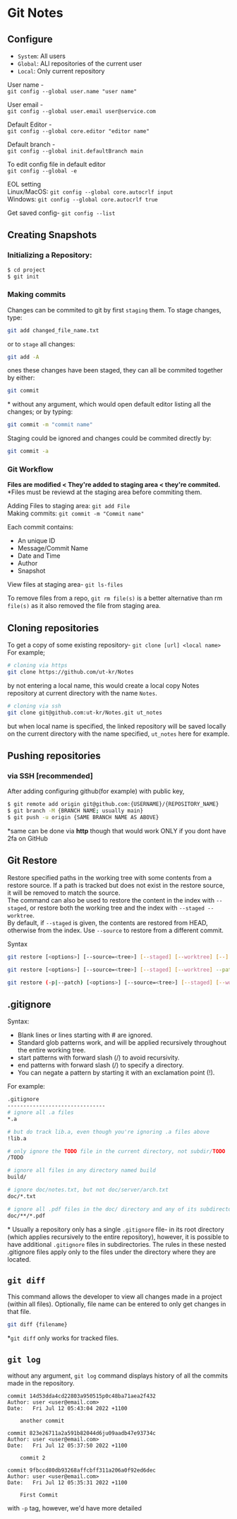 # Git Notes

## Configure
- `System`: All users
- `Global`: ALl repositories of the current user
- `Local`: Only current repository

User name - <br>
`git config --global user.name "user name"`

User email - <br>
`git config --global user.email user@service.com`

Default Editor - <br>
`git config --global core.editor "editor name"`

Default branch - <br>
`git config --global init.defaultBranch main` 

To edit config file in default editor <br>
`git config --global -e`

EOL setting <br>
Linux/MacOS: `git config --global core.autocrlf input` <br>
Windows: `git config --global core.autocrlf true`

Get saved config-
`git config --list`



## Creating Snapshots

### Initializing a Repository:
```sh
$ cd project
$ git init
```

### Making commits
Changes can be commited to git by first `staging` them. To stage changes, type:
```sh
git add changed_file_name.txt
```
or to `stage` all changes:
```sh
git add -A
```
ones these changes have been staged, they can all be commited together by either:
```sh
git commit
```
\* without any argument, which would open default editor listing all the changes; or by typing:
```sh
git commit -m "commit name"
```
Staging could be ignored and changes could be commited directly by:
```sh
git commit -a
```

### Git Workflow
**Files are modified < They're added to staging area < they're commited.**<br>
\*Files must be reviewd at the staging area before commiting them.

Adding Files to staging area: `git add File`<br>
Making commits: `git commit -m "Commit name"`

Each commit contains:
- An unique ID
- Message/Commit Name
- Date and Time
- Author
- Snapshot

View files at staging area- `git ls-files`

To remove files from a repo, `git rm file(s)` is a better alternative than rm `file(s)` as it also removed the file from staging area.



## Cloning repositories
To get a copy of some existing repository- `git clone [url] <local name>` <br> For example;
```sh
# cloning via https
git clone https://github.com/ut-kr/Notes
```
by not entering a local name, this would create a local copy Notes repository at current directory with the name `Notes`.
```sh
# cloning via ssh
git clone git@github.com:ut-kr/Notes.git ut_notes
```
but when local name is specified, the linked repository will be saved locally on the current directory with the name specified, `ut_notes` here for example.



## Pushing repositories

### via SSH \[recommended]
After adding configuring github(for example) with public key,
```sh
$ git remote add origin git@github.com:{USERNAME}/{REPOSITORY_NAME}
$ git branch -M {BRANCH NAME; usually main}
$ git push -u origin {SAME BRANCH NAME AS ABOVE}
```
\*same can be done via **http** though that would work ONLY if you dont have 2fa on GitHub



## Git Restore
Restore specified paths in the working tree with some contents from a restore source. If a path is tracked but does not exist in the restore source, it will be removed to match the source.<br>
The command can also be used to restore the content in the index with `--staged`, or restore both the working tree and the index with `--staged --worktree`.<br>
By default, if `--staged` is given, the contents are restored from HEAD, otherwise from the index. Use `--source` to restore from a different commit.

Syntax
```sh
git restore [<options>] [--source=<tree>] [--staged] [--worktree] [--] <pathspec>…​

git restore [<options>] [--source=<tree>] [--staged] [--worktree] --pathspec-from-file=<file> [--pathspec-file-nul]

git restore (-p|--patch) [<options>] [--source=<tree>] [--staged] [--worktree] [--] [<pathspec>…​]
```



## .gitignore
Syntax: 
* Blank lines or lines starting with # are ignored.
* Standard glob patterns work, and will be applied recursively throughout the entire working tree.
* start patterns with forward slash (/) to avoid recursivity.
* end patterns with forward slash (/) to specify a directory.
* You can negate a pattern by starting it with an exclamation point (!).

For example:
```sh
.gitignore
-------------------------------
# ignore all .a files
*.a

# but do track lib.a, even though you're ignoring .a files above
!lib.a

# only ignore the TODO file in the current directory, not subdir/TODO
/TODO

# ignore all files in any directory named build
build/

# ignore doc/notes.txt, but not doc/server/arch.txt
doc/*.txt

# ignore all .pdf files in the doc/ directory and any of its subdirectories
doc/**/*.pdf
```
\* Usually a repository only has a single `.gitignore` file- in its root
directory (which applies recursively to the entire repository), however, it is 
possible to have additional `.gitignore` files in subdirectories. The rules in these
nested .gitignore files apply only to the files under the directory where they are
located.



## `git diff`
This command allows the developer to view all changes made in a project (within all files). Optionally, file name can be entered to only get changes in that file.
```sh
git diff {filename}
```
\*`git diff` only works for tracked files.


## `git log`
without any argument, `git log` command displays history of all the commits made in the repository. 
```gh
commit 14d53dda4cd22803a950515p0c48ba71aea2f432
Author: user <user@email.com>
Date:   Fri Jul 12 05:43:04 2022 +1100

    another commit

commit 823e26711a2a591b82044d6ju09aadb47e93734c
Author: user <user@email.com>
Date:   Fri Jul 12 05:37:50 2022 +1100

    commit 2

commit 9fbccd80db93268affcbff311a206a0f92ed6dec
Author: user <user@email.com>
Date:   Fri Jul 12 05:35:31 2022 +1100

    First Commit
```
with `-p` tag, however, we'd have more detailed 

